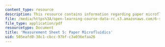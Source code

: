 ```yaml
---
content_type: resource
description: This resource contains information regarding paper microfluidics.
file: /media/https%3A/open-learning-course-data-rc.s3.amazonaws.com/6-s079-nanomaker-spring-2013/505eafd038c1cbcc97bfc3a036efaa26_MIT6_S079S13_lab05.pdf
file_type: application/pdf
resourcetype: Document
title: 'Measurement Sheet 5: Paper Microfluidics'
uid: 505eafd0-38c1-cbcc-97bf-c3a036efaa26
---
```

